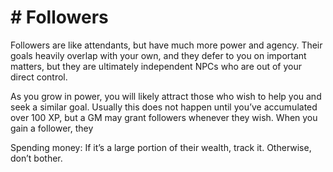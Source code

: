 # # Followers

Followers are like attendants, but have much
more power and agency. Their goals heavily overlap
with your own, and they defer to you on important
matters, but they are ultimately independent NPCs
who are out of your direct control.

As you grow in power, you will likely attract
those who wish to help you and seek a similar goal.
Usually this does not happen until you’ve
accumulated over 100 XP, but a GM may grant
followers whenever they wish. When you gain a
follower, they

Spending money: If it’s a large portion of their
wealth, track it. Otherwise, don’t bother.
